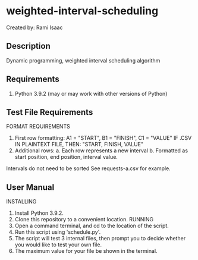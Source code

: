 # weighted-interval-scheduling
Created by: Rami Isaac

## Description
Dynamic programming, weighted interval scheduling algorithm

## Requirements
1. Python 3.9.2 (may or may work with other versions of Python)

## Test File Requirements
FORMAT REQUIREMENTS
1. First row formatting:
A1 = "START", B1 = "FINISH", C1 = "VALUE"
IF .CSV IN PLAINTEXT FILE, THEN:
"START, FINISH, VALUE" 
2. Additional rows:
a. Each row represents a new interval
b. Formatted as start position, end position, interval value.

Intervals do not need to be sorted
See requests-a.csv for example.

## User Manual
INSTALLING
1. Install Python 3.9.2.
4. Clone this repository to a convenient location.
RUNNING
1. Open a command terminal, and cd to the location of the script.
2. Run this script using 'schedule.py'.
3. The script will test 3 internal files, then prompt you to decide whether you would like to test your own file.
4. The maximum value for your file be shown in the terminal.